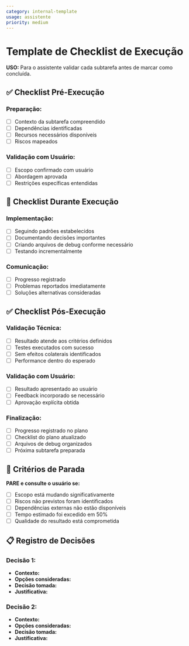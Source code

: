 ```yaml
---
category: internal-template
usage: assistente
priority: medium
---
```


# Template de Checklist de Execução

**USO:** Para o assistente validar cada subtarefa antes de marcar como concluída.

## ✅ Checklist Pré-Execução
### Preparação:
- [ ] Contexto da subtarefa compreendido
- [ ] Dependências identificadas
- [ ] Recursos necessários disponíveis
- [ ] Riscos mapeados

### Validação com Usuário:
- [ ] Escopo confirmado com usuário
- [ ] Abordagem aprovada
- [ ] Restrições específicas entendidas

## 🔧 Checklist Durante Execução
### Implementação:
- [ ] Seguindo padrões estabelecidos
- [ ] Documentando decisões importantes
- [ ] Criando arquivos de debug conforme necessário
- [ ] Testando incrementalmente

### Comunicação:
- [ ] Progresso registrado
- [ ] Problemas reportados imediatamente
- [ ] Soluções alternativas consideradas

## ✅ Checklist Pós-Execução
### Validação Técnica:
- [ ] Resultado atende aos critérios definidos
- [ ] Testes executados com sucesso
- [ ] Sem efeitos colaterais identificados
- [ ] Performance dentro do esperado

### Validação com Usuário:
- [ ] Resultado apresentado ao usuário
- [ ] Feedback incorporado se necessário
- [ ] Aprovação explícita obtida

### Finalização:
- [ ] Progresso registrado no plano
- [ ] Checklist do plano atualizado
- [ ] Arquivos de debug organizados
- [ ] Próxima subtarefa preparada

## 🚨 Critérios de Parada
**PARE e consulte o usuário se:**
- [ ] Escopo está mudando significativamente
- [ ] Riscos não previstos foram identificados
- [ ] Dependências externas não estão disponíveis
- [ ] Tempo estimado foi excedido em 50%
- [ ] Qualidade do resultado está comprometida

## 📋 Registro de Decisões
### Decisão 1:
- **Contexto:** 
- **Opções consideradas:** 
- **Decisão tomada:** 
- **Justificativa:** 

### Decisão 2:
- **Contexto:** 
- **Opções consideradas:** 
- **Decisão tomada:** 
- **Justificativa:** 
